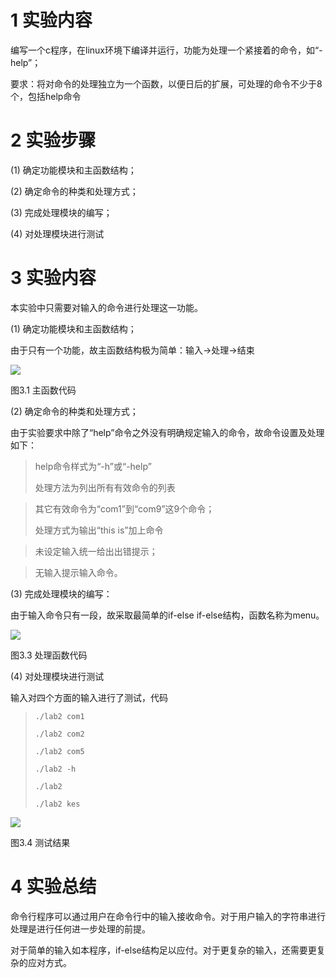 # 1 实验内容

编写一个c程序，在linux环境下编译并运行，功能为处理一个紧接着的命令，如“-help”；

要求：将对命令的处理独立为一个函数，以便日后的扩展，可处理的命令不少于8个，包括help命令

# 2 实验步骤

(1) 确定功能模块和主函数结构；

(2) 确定命令的种类和处理方式；

(3) 完成处理模块的编写；

(4) 对处理模块进行测试 

# 3 实验内容

本实验中只需要对输入的命令进行处理这一功能。

(1) 确定功能模块和主函数结构；

由于只有一个功能，故主函数结构极为简单：输入->处理->结束

![](http://imglf3.nosdn.127.net/img/ekx2Wk55b0tGRURRRkFBazdmdE5LQTcwWEtJVHVzRVg3SW9LbER6YXZyd2Q5bWw5cVQ2QXR3PT0.png?imageView&thumbnail=500x0&quality=96&stripmeta=0&type=jpg)

图3.1 主函数代码

(2) 确定命令的种类和处理方式；

由于实验要求中除了“help”命令之外没有明确规定输入的命令，故命令设置及处理如下：

>help命令样式为“-h”或“-help”
>
>处理方法为列出所有有效命令的列表

>其它有效命令为“com1”到“com9”这9个命令；
>
>处理方式为输出“this is”加上命令

>未设定输入统一给出出错提示；

>无输入提示输入命令。

(3) 完成处理模块的编写：

由于输入命令只有一段，故采取最简单的if-else if-else结构，函数名称为menu。

![](http://imglf5.nosdn.127.net/img/ekx2Wk55b0tGRURRRkFBazdmdE5LRWlLNjVwa0Z3VU5ydkJSN0JuMEpmRHBZNks3dVdaOTRBPT0.png?imageView&thumbnail=500x0&quality=96&stripmeta=0&type=jpg)

图3.3 处理函数代码


(4) 对处理模块进行测试 

输入对四个方面的输入进行了测试，代码

>`./lab2 com1`
>
>`./lab2 com2`
>
>`./lab2 com5`
>
>`./lab2 -h`
>
>`./lab2 `
>
>`./lab2 kes`

![](http://imglf3.nosdn.127.net/img/ekx2Wk55b0tGRURRRkFBazdmdE5LTFc4eXlXSzArd2ZpbWJTS0U5SHBWYVNnRDhPQm5pbGVBPT0.png?imageView&thumbnail=500x0&quality=96&stripmeta=0&type=jpg)

图3.4 测试结果

# 4 实验总结

命令行程序可以通过用户在命令行中的输入接收命令。对于用户输入的字符串进行处理是进行任何进一步处理的前提。

对于简单的输入如本程序，if-else结构足以应付。对于更复杂的输入，还需要更复杂的应对方式。